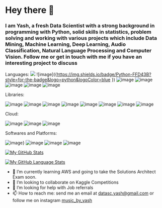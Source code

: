 # Hey there 👋

### I am Yash, a fresh Data Scientist with a strong background in programming with Python, solid skills in statistics, problem solving and working with various projects which include Data Mining, Machine Learning, Deep Learning, Audio Classification, Natural Language Processing and Computer Vision. Follow me or get in touch with me if you have an interesting project to discuss

Languages:
<img src="{https://img.shields.io/badge/Python-FFD43B?style=for-the-badge&logo=python&logoColor=blue }" />
![image]({https://img.shields.io/badge/Python-FFD43B?style=for-the-badge&logo=python&logoColor=blue }) 
![image]({https://img.shields.io/badge/PostgreSQL-316192?style=for-the-badge&logo=postgresql&logoColor=white}) 
![image]({https://img.shields.io/badge/C%2B%2B-00599C?style=for-the-badge&logo=c%2B%2B&logoColor=white}) 
![image]({https://img.shields.io/badge/CSS3-1572B6?style=for-the-badge&logo=css3&logoColor=white}) 
![image]({https://img.shields.io/badge/HTML5-E34F26?style=for-the-badge&logo=html5&logoColor=white}) 
![image]({https://img.shields.io/badge/Arduino-00979D?style=for-the-badge&logo=Arduino&logoColor=white}) 

Libraries:

![image]({https://img.shields.io/badge/Apache_Spark-FFFFFF?style=for-the-badge&logo=apachespark&logoColor=#E35A16})
![image]({https://img.shields.io/badge/Flask-000000?style=for-the-badge&logo=flask&logoColor=white})
![image]({https://img.shields.io/badge/scikit_learn-F7931E?style=for-the-badge&logo=scikit-learn&logoColor=white})
![image]({https://img.shields.io/badge/Numpy-777BB4?style=for-the-badge&logo=numpy&logoColor=white})
![image]({https://img.shields.io/badge/Pandas-2C2D72?style=for-the-badge&logo=pandas&logoColor=white})
![image]({https://img.shields.io/badge/Keras-FF0000?style=for-the-badge&logo=keras&logoColor=white})
![image]({https://img.shields.io/badge/TensorFlow-FF6F00?style=for-the-badge&logo=tensorflow&logoColor=white})
![image]({https://img.shields.io/badge/PyTorch-EE4C2C?style=for-the-badge&logo=PyTorch&logoColor=white})

Cloud:

![image]({https://img.shields.io/badge/Amazon_AWS-FF9900?style=for-the-badge&logo=amazonaws&logoColor=white})
![image]({https://img.shields.io/badge/Google_Cloud-4285F4?style=for-the-badge&logo=google-cloud&logoColor=white})
![image]({https://img.shields.io/badge/Heroku-430098?style=for-the-badge&logo=heroku&logoColor=white})

Softwares and Platforms:

![image]({https://img.shields.io/badge/Kaggle-20BEFF?style=for-the-badge&logo=Kaggle&logoColor=white)}
![image]({https://img.shields.io/badge/Docker-2CA5E0?style=for-the-badge&logo=docker&logoColor=white})
![image]({https://img.shields.io/badge/Colab-F9AB00?style=for-the-badge&logo=googlecolab&color=525252})
![image]({https://img.shields.io/badge/VSCode-0078D4?style=for-the-badge&logo=visual%20studio%20code&logoColor=white})


[![My GitHub Stats](https://github-readme-stats.vercel.app/api/?username=yash-td&count_private=true&theme=tokyonight&showicons=true)]()


[![My GitHub Language Stats](https://github-readme-stats.vercel.app/api/top-langs/?username=yash-td&langs_count=5&theme=tokyonight)]()


- 🌱 I’m currently learning AWS and going to take the Solutions Architect Exam soon.
- 👯 I’m looking to collaborate on Kaggle Competitions
- 🤔 I’m looking for help with Job referrals
- 📫 How to reach me: send me an email at datasc.yash@gmail.com or follow me on instagram [music_by_yash](https://www.instagram.com/music_by_yash/?hl=en)
